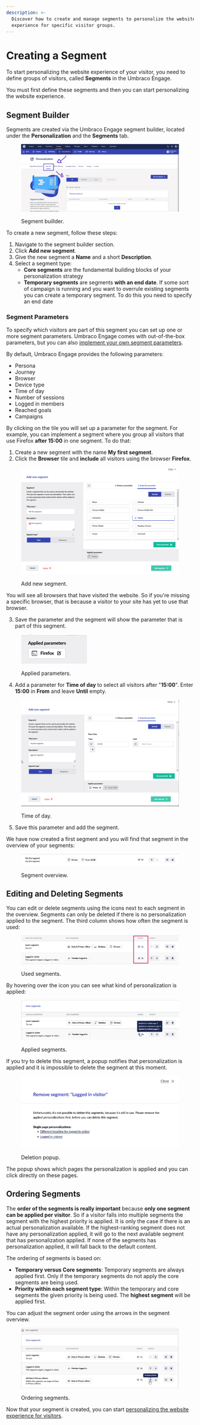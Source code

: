 ```yaml
---
description: >-
  Discover how to create and manage segments to personalize the website
  experience for specific visitor groups.
---
```


# Creating a Segment

To start personalizing the website experience of your visitor, you need to define groups of visitors, called **Segments** in the Umbraco Engage.

You must first define these segments and then you can start personalizing the website experience.

## Segment Builder

Segments are created via the Umbraco Engage segment builder, located under the **Personalization** and the **Segments** tab.

<figure><img src="../../.gitbook/assets/image (16) (1).png" alt="Segment buillder"><figcaption><p>Segment buillder.</p></figcaption></figure>

To create a new segment, follow these steps:

1. Navigate to the segment builder section.
2. Click **Add new segment**.
3. Give the new segment a **Name** and a short **Description**.
4. Select a segment type:
   * **Core segments** are the fundamental building blocks of your personalization strategy
   * **Temporary segments** are segments **with an end date**. If some sort of campaign is running and you want to overrule existing segments you can create a temporary segment. To do this you need to specify an end date

### Segment Parameters

To specify which visitors are part of this segment you can set up one or more segment parameters. Umbraco Engage comes with out-of-the-box parameters, but you can also [implement your own segment parameters](broken-reference).

By default, Umbraco Engage provides the following parameters:

* Persona
* Journey
* Browser
* Device type
* Time of day
* Number of sessions
* Logged in members
* Reached goals
* Campaigns

By clicking on the tile you will set up a parameter for the segment. For example, you can implement a segment where you group all visitors that use Firefox **after 15:00** in one segment. To do that:

1. Create a new segment with the name **My first segment**.
2. Click the **Browser** tile and **include** all visitors using the browser **Firefox**.

<figure><img src="../../.gitbook/assets/image (17) (1).png" alt="Add new segment."><figcaption><p>Add new segment.</p></figcaption></figure>

You will see all browsers that have visited the website. So if you're missing a specific browser, that is because a visitor to your site has yet to use that browser.

3. Save the parameter and the segment will show the parameter that is part of this segment.

<div align="left">

<figure><img src="../../.gitbook/assets/image (18) (1).png" alt="Applied parameters."><figcaption><p>Applied parameters.</p></figcaption></figure>

</div>

4. Add a parameter for **Time of day** to select all visitors after "**15:00**". Enter **15:00** in **From** and leave **Until** empty.

<figure><img src="../../.gitbook/assets/image (8) (1).png" alt="Time of day."><figcaption><p>Time of day.</p></figcaption></figure>

5. Save this parameter and add the segment.

We have now created a first segment and you will find that segment in the overview of your segments:

<figure><img src="../../.gitbook/assets/image (1) (3).png" alt="Segment overview."><figcaption><p>Segment overview.</p></figcaption></figure>

## Editing and Deleting Segments

You can edit or delete segments using the icons next to each segment in the overview. Segments can only be deleted if there is no personalization applied to the segment. The third column shows how often the segment is used:

<figure><img src="../../.gitbook/assets/image (2) (3).png" alt="Applied segments.Used segments."><figcaption><p>Used segments.</p></figcaption></figure>

By hovering over the icon you can see what kind of personalization is applied:

<figure><img src="../../.gitbook/assets/image (3) (3).png" alt="Applied segments."><figcaption><p>Applied segments.</p></figcaption></figure>

If you try to delete this segment, a popup notifies that personalization is applied and it is impossible to delete the segment at this moment.

<div align="left">

<figure><img src="../../.gitbook/assets/image (4) (3).png" alt="Deletion popup"><figcaption><p>Deletion popup.</p></figcaption></figure>

</div>

The popup shows which pages the personalization is applied and you can click directly on these pages.

## Ordering Segments

The **order of the segments is really important** because **only one segment can be applied per visitor**. So if a visitor falls into multiple segments the segment with the highest priority is applied. It is only the case if there is an actual personalization available. If the highest-ranking segment does not have any personalization applied, it will go to the next available segment that has personalization applied. If none of the segments has personalization applied, it will fall back to the default content.

The ordering of segments is based on:

* **Temporary versus Core segments**: Temporary segments are always applied first. Only if the temporary segments do not apply the core segments are being used.
* **Priority within each segment type**: Within the temporary and core segments the given priority is being used. The **highest segment** will be applied first.

You can adjust the segment order using the arrows in the segment overview.

<figure><img src="../../.gitbook/assets/image (5) (3).png" alt="Ordering segments."><figcaption><p>Ordering segments.</p></figcaption></figure>

Now that your segment is created, you can start [personalizing the website experience for visitors](setting-up-personalization.md).
